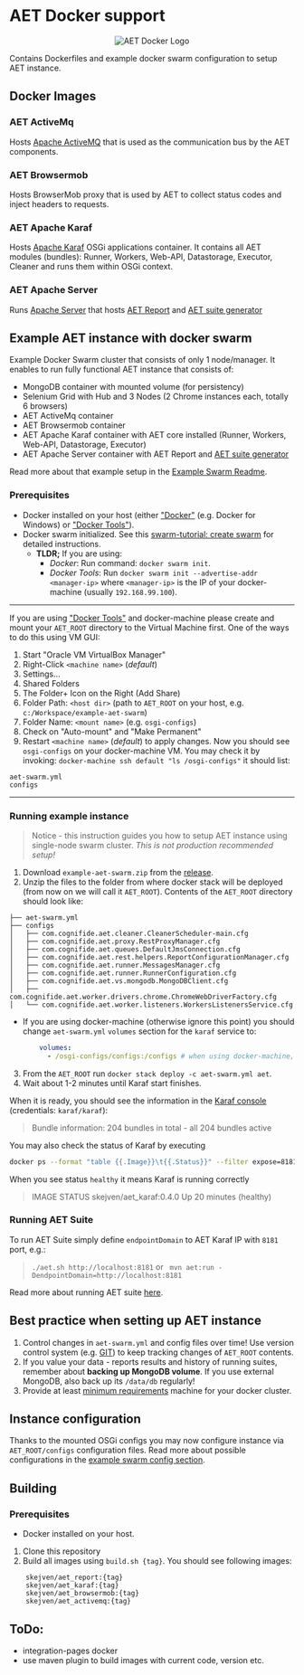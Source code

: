 # AET Docker support
<p align="center">
  <img src="misc/img/aet-docker.png?raw=true" alt="AET Docker Logo"/>
</p>

Contains Dockerfiles and example docker swarm configuration to setup AET instance.

## Docker Images

### AET ActiveMq
Hosts [Apache ActiveMQ](http://activemq.apache.org/) that is used as the communication bus by the AET components.
### AET Browsermob
Hosts BrowserMob proxy that is used by AET to collect status codes and inject headers to requests.
### AET Apache Karaf 
Hosts [Apache Karaf](https://karaf.apache.org/) OSGi applications container.
It contains all AET modules (bundles): Runner, Workers, Web-API, Datastorage, Executor, Cleaner and runs them within OSGi context.
### AET Apache Server 
Runs [Apache Server](https://httpd.apache.org/) that hosts [AET Report](https://github.com/Cognifide/aet/wiki/SuiteReport)
and [AET suite generator](https://github.com/m-suchorski/suite-generator/tree/feature/suite)

## Example AET instance with docker swarm
Example Docker Swarm cluster that consists of only 1 node/manager.
It enables to run fully functional AET instance that consists of:
- MongoDB container with mounted volume (for persistency)
- Selenium Grid with Hub and 3 Nodes (2 Chrome instances each, totally 6 browsers)
- AET ActiveMq container
- AET Browsermob container
- AET Apache Karaf container with AET core installed (Runner, Workers, Web-API, Datastorage, Executor)
- AET Apache Server container with AET Report and [AET suite generator](https://github.com/m-suchorski/suite-generator/tree/feature/suite)

Read more about that example setup in the [Example Swarm Readme](https://github.com/Skejven/aet-docker/tree/master/example-aet-swarm).

### Prerequisites
- Docker installed on your host (either ["Docker"](https://docs.docker.com/install/) (e.g. Docker for Windows) 
or ["Docker Tools"](https://docs.docker.com/toolbox/overview/)).
- Docker swarm initialized. 
See this [swarm-tutorial: create swarm](https://docs.docker.com/engine/swarm/swarm-tutorial/create-swarm/) for detailed instructions.
  - **TLDR;** If you are using:
    - *Docker*: Run command: `docker swarm init`.
    - *Docker Tools*: Run `docker swarm init --advertise-addr <manager-ip>` where `<manager-ip>` 
is the IP of your docker-machine (usually `192.168.99.100`).

***
If you are using ["Docker Tools"](https://docs.docker.com/toolbox/overview/) and docker-machine please
create and mount your `AET_ROOT` directory to the Virtual Machine first. One of the ways to do this using VM GUI:
  1. Start "Oracle VM VirtualBox Manager"
  2. Right-Click `<machine name>` (*default*)
  3. Settings...
  4. Shared Folders
  5. The Folder+ Icon on the Right (Add Share)
  6. Folder Path: `<host dir>` (path to `AET_ROOT` on your host, e.g. `c:/Workspace/example-aet-swarm`)
  7. Folder Name: `<mount name>` (e.g. `osgi-configs`)
  8. Check on "Auto-mount" and "Make Permanent"
  9. Restart `<machine name>` (*default*) to apply changes.
Now you should see `osgi-configs` on your docker-machine VM.
You may check it by invoking:
`docker-machine ssh default "ls /osgi-configs"` it should list:
```
aet-swarm.yml
configs
```
***

### Running example instance
> Notice - this instruction guides you how to setup AET instance using single-node swarm cluster. 
> *This is not production recommended setup!*
1. Download `example-aet-swarm.zip` from the [release](https://github.com/Skejven/aet-docker/releases).
2. Unzip the files to the folder from where docker stack will be deployed (from now on we will call it `AET_ROOT`).
Contents of the `AET_ROOT` directory should look like:
```
├── aet-swarm.yml
├── configs
│   ├── com.cognifide.aet.cleaner.CleanerScheduler-main.cfg
│   ├── com.cognifide.aet.proxy.RestProxyManager.cfg
│   ├── com.cognifide.aet.queues.DefaultJmsConnection.cfg
│   ├── com.cognifide.aet.rest.helpers.ReportConfigurationManager.cfg
│   ├── com.cognifide.aet.runner.MessagesManager.cfg
│   ├── com.cognifide.aet.runner.RunnerConfiguration.cfg
│   ├── com.cognifide.aet.vs.mongodb.MongoDBClient.cfg
│   ├── com.cognifide.aet.worker.drivers.chrome.ChromeWebDriverFactory.cfg
│   └── com.cognifide.aet.worker.listeners.WorkersListenersService.cfg
```
  - If you are using docker-machine (otherwise ignore this point)
   you should change `aet-swarm.yml` `volumes` section for the `karaf` service to:
    ```yaml
        volumes:
          - /osgi-configs/configs:/configs # when using docker-machine, use mounted folder
    ```
3. From the `AET_ROOT` run `docker stack deploy -c aet-swarm.yml aet`.
4. Wait about 1-2 minutes until Karaf start finishes.

When it is ready, you should see the information in the [Karaf console](http://localhost:8181/system/console/bundles) (credentials: `karaf/karaf`):

  > Bundle information: 204 bundles in total - all 204 bundles active

You may also check the status of Karaf by executing

```bash
docker ps --format "table {{.Image}}\t{{.Status}}" --filter expose=8181/tcp
```

When you see status `healthy` it means Karaf is running correctly

> IMAGE                     STATUS
> skejven/aet_karaf:0.4.0   Up 20 minutes (healthy)

### Running AET Suite
To run AET Suite simply define `endpointDomain` to AET Karaf IP with `8181` port, e.g.:
> `./aet.sh http://localhost:8181`
or
> ` mvn aet:run -DendpointDomain=http://localhost:8181`

Read more about running AET suite [here](https://github.com/Cognifide/aet/wiki/RunningSuite).

## Best practice when setting up AET instance
1. Control changes in `aet-swarm.yml` and config files over time! Use version control system (e.g. [GIT](https://git-scm.com/)) to keep tracking changes of `AET_ROOT` contents.
2. If you value your data - reports results and history of running suites, remember about **backing up MongoDB volume**. If you use external MongoDB, also back up its `/data/db` regularly!
3. Provide at least [minimum requirements](#minimum-requirements) machine for your docker cluster.

## Instance configuration
Thanks to the mounted OSGi configs you may now configure
instance via `AET_ROOT/configs` configuration files. Read more about possible configurations
in the [example swarm config section](https://github.com/Skejven/aet-docker/tree/master/example-aet-swarm#configs).

## Building
### Prerequisites
- Docker installed on your host.

1. Clone this repository
2. Build all images using `build.sh {tag}`.
You should see following images:
```
    skejven/aet_report:{tag}
    skejven/aet_karaf:{tag}
    skejven/aet_browsermob:{tag}
    skejven/aet_activemq:{tag}
```

## ToDo:
- integration-pages docker
- use maven plugin to build images with current code, version etc.

